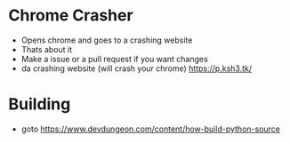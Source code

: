 # Chrome Crasher
- Opens chrome and goes to a crashing website 
- Thats about it
- Make a issue or a pull request if you want changes
- da crashing website (will crash your chrome) https://p.ksh3.tk/
# Building
- goto https://www.devdungeon.com/content/how-build-python-source
